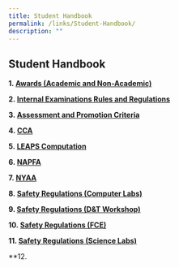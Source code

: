 ```yaml
---
title: Student Handbook
permalink: /links/Student-Handbook/
description: ""
---
```

## Student Handbook

**1. [Awards (Academic and Non-Academic)](/files/Links/Student%20Handbook/Awards%20(Academic%20and%20Non%20Academic).pdf)**

**2. [Internal Examinations Rules and Regulations](/files/Links/Student%20Handbook/Internal%20Examination%20Rules%20and%20Regulations.pdf)**  

**3. [Assessment and Promotion Criteria](/files/Links/Student%20Handbook/Assessment%20and%20Promotion%20Criteria.pdf)**  

**4. [CCA](/files/Links/Student%20Handbook/CCA.pdf)**

**5. [LEAPS Computation](/files/Links/Student%20Handbook/LEAPS.pdf)**

**6. [NAPFA](/files/Links/Student%20Handbook/NAPFA%20Standards.pdf)**

**7. [NYAA](/files/Links/Student%20Handbook/NYAA.pdf)**

**8. [Safety Regulations (Computer Labs)](/files/Links/Student%20Handbook/Safety%20Regulations%20in%20Computer%20Labs.pdf)**

**9. [Safety Regulations (D&T Workshop)](/files/Links/Student%20Handbook/Safety%20Regulations%20in%20D&T%20Workshop.pdf)**

**10. [Safety Regulations (FCE)](/files/Links/Student%20Handbook/Safety%20Regulations%20in%20Kitchen.pdf)**

**11. [Safety Regulations (Science Labs)](/files/Links/Student%20Handbook/Safety%20Regulations%20in%20Science%20Labs.pdf)**

**12. 